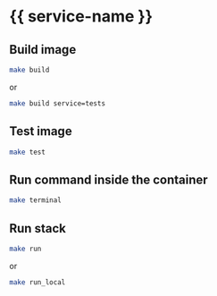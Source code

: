 # {{ service-name }}

## Build image

```bash
make build
```
or
```bash
make build service=tests
```

## Test image

```bash
make test
```

## Run command inside the container

```bash
make terminal
```

## Run stack

```bash
make run
```
or
```bash
make run_local
```
